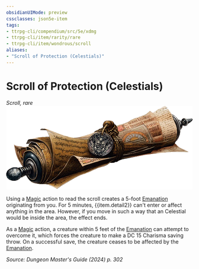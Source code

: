 ```yaml
---
obsidianUIMode: preview
cssclasses: json5e-item
tags:
- ttrpg-cli/compendium/src/5e/xdmg
- ttrpg-cli/item/rarity/rare
- ttrpg-cli/item/wondrous/scroll
aliases: 
- "Scroll of Protection (Celestials)"
---
```

# Scroll of Protection (Celestials)
*Scroll, rare*  
![](Інструменти%20ДМ/CLI/items/img/scroll-of-protection.webp#right)


Using a [Magic](Інструменти%20ДМ/CLI/rules/actions.md#Magic) action to read the scroll creates a 5-foot [Emanation](Інструменти%20ДМ/CLI/rules/variant-rules/emanation-area-of-effect-xphb.md) originating from you. For 5 minutes, {{item.detail2}} can't enter or affect anything in the area. However, if you move in such a way that an Celestial would be inside the area, the effect ends.

As a [Magic](Інструменти%20ДМ/CLI/rules/actions.md#Magic) action, a creature within 5 feet of the [Emanation](Інструменти%20ДМ/CLI/rules/variant-rules/emanation-area-of-effect-xphb.md) can attempt to overcome it, which forces the creature to make a DC 15 Charisma saving throw. On a successful save, the creature ceases to be affected by the [Emanation](Інструменти%20ДМ/CLI/rules/variant-rules/emanation-area-of-effect-xphb.md).

*Source: Dungeon Master's Guide (2024) p. 302*